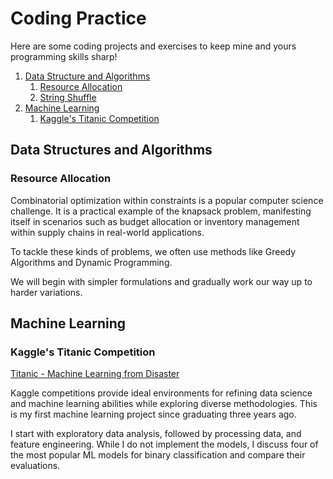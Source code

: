 # Coding Practice
Here are some coding projects and exercises to keep mine and yours programming skills sharp!

1. [Data Structure and Algorithms](#data-structure-and-algorithms)
    1. [Resource Allocation](#resource-allocation)
    2. [String Shuffle](#string-shuffle)
2. [Machine Learning](#machine-learning)
    1. [Kaggle's Titanic Competition](#kaggle's-titanic-competition)
<!-- 3. [Readings] (##readings)
    1. [Continuous Integration/Continuous Deployment (CI/CD)](#continuous-integration/continuous-deployment-(CI/CD)) -->


## Data Structures and Algorithms

### Resource Allocation

Combinatorial optimization within constraints is a popular computer science challenge. It is a practical example of the knapsack problem, manifesting itself in scenarios such as budget allocation or inventory management within supply chains in real-world applications. 

To tackle these kinds of problems, we often use methods like Greedy Algorithms and Dynamic Programming.

We will begin with simpler formulations and gradually work our way up to harder variations.


<!-- ### String Shuffle -->


## Machine Learning

### Kaggle's Titanic Competition

[Titanic - Machine Learning from Disaster](https://www.kaggle.com/competitions/titanic)

Kaggle competitions provide ideal environments for refining data science and machine learning abilities while exploring diverse methodologies. This is my first machine learning project since graduating three years ago. 

I start with exploratory data analysis, followed by processing data, and feature engineering. While I do not implement the models, I discuss four of the most popular ML models for binary classification and compare their evaluations.

<!-- ## Readings

### Continuous Integration/Continuous Deployment (CI/CD) -->




